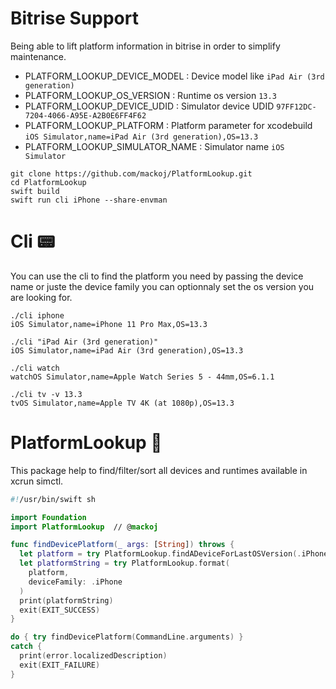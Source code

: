 # Bitrise Support

Being able to lift platform information in bitrise in order to simplify maintenance.

- PLATFORM_LOOKUP_DEVICE_MODEL : Device model like `iPad Air (3rd generation)`
- PLATFORM_LOOKUP_OS_VERSION : Runtime os version `13.3`
- PLATFORM_LOOKUP_DEVICE_UDID : Simulator device UDID `97FF12DC-7204-4066-A95E-A2B0E6FF4F62`
- PLATFORM_LOOKUP_PLATFORM : Platform parameter for xcodebuild `iOS Simulator,name=iPad Air (3rd generation),OS=13.3`
- PLATFORM_LOOKUP_SIMULATOR_NAME : Simulator name `iOS Simulator`

```shell
git clone https://github.com/mackoj/PlatformLookup.git
cd PlatformLookup
swift build
swift run cli iPhone --share-envman
```

# Cli 📟

You can use the cli to find the platform you need by passing the device name or juste the device family you can optionnaly set the os version you are looking for.

```shell
./cli iphone
iOS Simulator,name=iPhone 11 Pro Max,OS=13.3
```

```shell
./cli "iPad Air (3rd generation)"
iOS Simulator,name=iPad Air (3rd generation),OS=13.3
```

```shell
./cli watch
watchOS Simulator,name=Apple Watch Series 5 - 44mm,OS=6.1.1
```

```shell
./cli tv -v 13.3
tvOS Simulator,name=Apple TV 4K (at 1080p),OS=13.3
```

# PlatformLookup 🔎

This package help to find/filter/sort all devices and runtimes available in xcrun simctl.

```swift
#!/usr/bin/swift sh

import Foundation
import PlatformLookup  // @mackoj

func findDevicePlatform(_ args: [String]) throws {
  let platform = try PlatformLookup.findADeviceForLastOSVersion(.iPhone)
  let platformString = try PlatformLookup.format(
    platform,
    deviceFamily: .iPhone
  )
  print(platformString)
  exit(EXIT_SUCCESS)
}

do { try findDevicePlatform(CommandLine.arguments) }
catch {
  print(error.localizedDescription)
  exit(EXIT_FAILURE)
}
```
